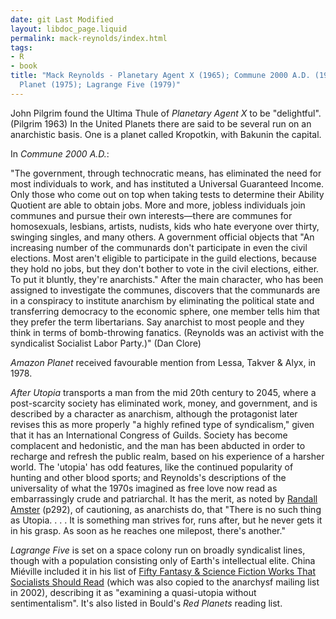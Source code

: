 ```yaml
---
date: git Last Modified
layout: libdoc_page.liquid
permalink: mack-reynolds/index.html
tags:
- R
- book
title: "Mack Reynolds - Planetary Agent X (1965); Commune 2000 A.D. (1974);  Amazon
  Planet (1975); Lagrange Five (1979)"
---
```


John  Pilgrim found the Ultima Thule of _Planetary Agent X_ to be "delightful".  (Pilgrim 1963) In the United Planets there are said to be several run on an  anarchistic basis. One is a planet called Kropotkin, with Bakunin the capital.

In _Commune  2000 A.D._: 

"The government, through technocratic means, has eliminated the need for most individuals to work, and has instituted a Universal Guaranteed Income. Only those who come out on top when taking tests to determine their Ability Quotient are able to obtain jobs. More and more, jobless individuals join communes and pursue their own interests—there are communes for homosexuals, lesbians, artists, nudists, kids who hate everyone over thirty, swinging singles, and many others. A government official objects that "An increasing number of the communards don't participate in even the civil elections. Most aren't eligible to participate in the guild elections, because they hold no jobs, but they don't bother to vote in the civil elections, either. To put it bluntly, they're anarchists." After the main character, who has been assigned to investigate the communes, discovers that the communards are in a conspiracy to institute anarchism by eliminating the political state and transferring democracy to the economic sphere, one member tells him that they prefer the term libertarians.  Say anarchist to most people and they think in terms of bomb-throwing fanatics. (Reynolds was an activist with the syndicalist Socialist Labor Party.)" (Dan Clore)

_Amazon Planet_ received favourable  mention from Lessa, Takver & Alyx, in 1978.

_After Utopia_ transports a man from the mid 20th century to 2045, where a post-scarcity society has eliminated work, money, and government, and is described by a character as anarchism, although the protagonist later revises this as more properly "a highly refined type of syndicalism," given that it has an International Congress of Guilds. Society has become complacent and hedonistic, and the man has been abducted in order to 
recharge and refresh the public realm, based on his experience of a harsher world. The 'utopia' has odd features, like the continued popularity of hunting and other blood sports; and Reynolds's descriptions of the universality of what the 1970s imagined as free love now read as embarrassingly crude and patriarchal. It has the merit, as noted by <a href="https://files.libcom.org/files/Contemporary_Anarchist_Studies.pdf">
Randall Amster</a> (p292), of cautioning, as anarchists do, that "There is no such thing as Utopia. . . . It is something man strives for, runs after, but he never gets it in his grasp. As soon as he reaches one milepost, there's another."

_Lagrange Five_ is set on a space colony run on  broadly syndicalist lines, though with a population consisting only of Earth's  intellectual elite. China Miéville included it in his list of <a href="https://web.archive.org/web/20060216193945/http://www.fantasticmetropolis.com/i/50socialist/" rel="bookmark" title="Fifty Fantasy &amp; Science Fiction Works That Socialists Should Read"> Fifty Fantasy &amp; Science Fiction Works That Socialists Should Read</a> (which was  also copied to the anarchysf mailing list in 2002), describing it as "examining  a quasi-utopia without sentimentalism". It's also listed in Bould's _Red Planets_ reading list.